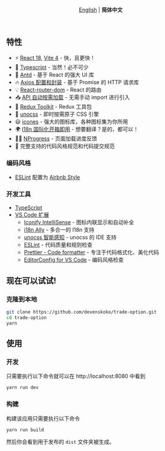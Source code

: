 <br>

<p align='center'>
<a href="https://github.com/devenskoko/react-templete/blob/main/README.md">English</a> | <b>简体中文</b>
</p>

<br>

## 特性

- ⚡️ [React 18](https://github.com/vuejs/core), [Vite 4](https://github.com/vitejs/vite) - 快，且更快！
- 💪 [Typescript](https://www.typescriptlang.org/) - 当然！必不可少
- 🎉 [Antd](https://ant.design) - 基于 React 的强大 UI 库
- 🔥 [Axios 配置和封装](https://github.com/axios/axios) - 基于 Promise 的 HTTP 请求库
- 💡 [React-router-dom](https://reactrouter.com/en/main) - React 的路由
- 📥 [API 自动按需加载](https://github.com/antfu/unplugin-auto-import) - 无需手动 import 进行引入
- 🍍 [Redux Toolkit](https://redux-toolkit.js.org/) - Redux 工具包
- 🎨 [unocss](https://unocss.dev/) - 即时按需原子 CSS 引擎
- 😃 [icones](https://github.com/antfu/unplugin-icons) - 强大的图标库，各种图标集为你所用
- 🌍 [I18n 国际化开箱即用](./locales) - 想要翻译？是的，都可以！
- 👩‍🎨 [NProgress](https://github.com/rstacruz/nprogress) - 页面加载进度反馈
- 🔑 完整支持的代码风格规范和代码提交规范

### 编码风格

- [ESLint](https://eslint.org/) 配置为 [Airbnb Style](https://github.com/airbnb/javascript)

### 开发工具

- [TypeScript](https://www.typescriptlang.org/)
- [VS Code 扩展](./.vscode/extensions.json)
  - [Iconify IntelliSense](https://marketplace.visualstudio.com/items?itemName=antfu.iconify) - 图标内联显示和自动补全
  - [i18n Ally](https://marketplace.visualstudio.com/items?itemName=lokalise.i18n-ally) - 多合一的 I18n 支持
  - [unocss 智能感知](https://unocss.dev/integrations/vscode) - unocss 的 IDE 支持
  - [ESLint](https://marketplace.visualstudio.com/items?itemName=dbaeumer.vscode-eslint) - 代码质量和规则检查
  - [Prettier - Code formatter](https://marketplace.visualstudio.com/items?itemName=esbenp.prettier-vscode) - 专注于代码格式化、美化代码
  - [EditorConfig for VS Code](https://marketplace.visualstudio.com/items?itemName=EditorConfig.EditorConfig) - 编码风格检查

## 现在可以试试!

### 克隆到本地

```bash
git clone https://github.com/devenskoko/trade-option.git
cd trade-option
yarn
```

## 使用

### 开发

只需要执行以下命令就可以在 http://localhost:8080 中看到

```bash
yarn run dev
```

### 构建

构建该应用只需要执行以下命令

```bash
yarn run build
```

然后你会看到用于发布的 `dist` 文件夹被生成。
